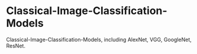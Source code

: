 # Classical-Image-Classification-Models
Classical-Image-Classification-Models, including AlexNet, VGG, GoogleNet, ResNet.
